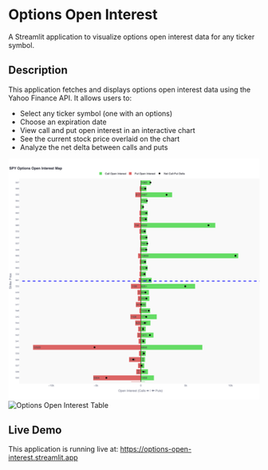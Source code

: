 # Options Open Interest

A Streamlit application to visualize options open interest data for any ticker symbol.

## Description

This application fetches and displays options open interest data using the Yahoo Finance API. It allows users to:

- Select any ticker symbol (one with an options)
- Choose an expiration date 
- View call and put open interest in an interactive chart
- See the current stock price overlaid on the chart
- Analyze the net delta between calls and puts

![Options Open Interest Chart](option_oi_chart.png?raw=true)
![Options Open Interest Table](option_oi_table.png?raw=true)

## Live Demo

This application is running live at: https://options-open-interest.streamlit.app

